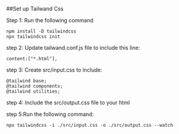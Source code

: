 ##Set up Tailwand Css

Step 1: Run the following command 
```
npm install -D tailwindcss
npx tailwindcss init
```

step 2: Update tailwand.conf.js file to include this line:
```
content:["*.html"],
```

step 3: Create src/input.css to include:
```
@tailwind base;
@tailwind components;
@tailwind utilities;
```

step 4: Include the src/output.css file to your html

step 5:Run the following command:
```
npx tailwindcss -i ./src/input.css -o ./src/output.css --watch
```